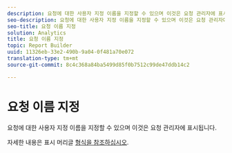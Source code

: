 ```yaml
---
description: 요청에 대한 사용자 지정 이름을 지정할 수 있으며 이것은 요청 관리자에 표시됩니다.
seo-description: 요청에 대한 사용자 지정 이름을 지정할 수 있으며 이것은 요청 관리자에 표시됩니다.
seo-title: 요청 이름 지정
solution: Analytics
title: 요청 이름 지정
topic: Report Builder
uuid: 11326eb-33e2-490b-9a04-0f481a70e072
translation-type: tm+mt
source-git-commit: 8c4c368a84ba5499d85f0b7512c99de47ddb14c2

---
```



# 요청 이름 지정

요청에 대한 사용자 지정 이름을 지정할 수 있으며 이것은 요청 관리자에 표시됩니다.

자세한 내용은 표시 머리글 [형식을 참조하십시오](/help/analyze/report-builder/layout/t-format-display-headers.md).
